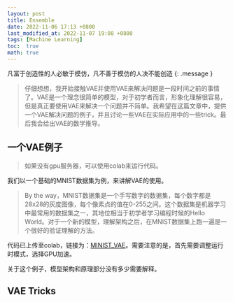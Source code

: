 ```yaml
---
layout: post
title: Ensemble
date: 2022-11-06 17:13 +0800
last_modified_at: 2022-11-07 19:08 +0800
tags: [Machine Learning]
toc:  true
math: true
---
```


凡富于创造性的人必敏于模仿，凡不善于模仿的人决不能创造
{: .message }

> 仔细想想，我开始接触VAE并使用VAE来解决问题是一段时间之前的事情了。VAE是一个理念很简单的模型，对于初学者而言，形象化理解很容易，但是真正要使用VAE来解决一个问题并不简单。我希望在这篇文章中，提供一个VAE解决问题的例子，并且讨论一些VAE在实际应用中的一些trick。最后我会给出VAE的数学推导。

## 一个VAE例子

> 如果没有gpu服务器，可以使用colab来运行代码。

我们以一个基础的MNIST数据集为例，来讲解VAE的使用。

> By the way，MNIST数据集是一个手写数字的数据集，每个数字都是28x28的灰度图像，每个像素点的值在0-255之间。这个数据集是机器学习中最常用的数据集之一，其地位相当于初学者学习编程时候的Hello World。对于一个新的模型，理解架构之后，在MNIST数据集上跑一遍是一个很好的验证理解的方法。

代码已上传至colab，链接为：[MINIST_VAE](https://drive.google.com/file/d/14PLEajkXxPm30m1SYXpe3dcVRxsQmbsb/view?usp=sharing)。需要注意的是，首先需要调整运行时模式，选择GPU加速。

关于这个例子，模型架构和原理部分没有多少需要解释。

## VAE Tricks



